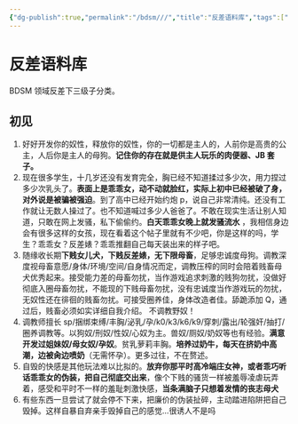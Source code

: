 ```yaml
---
{"dg-publish":true,"permalink":"/bdsm///","title":"反差语料库","tags":["BDSM","奴性","主人与奴隶","语料库"]}
---
```




# 反差语料库

BDSM 领域反差下三级子分类。

## 初见

1. 好好开发你的奴性，释放你的奴性，你的一切都是主人的，人前你是高贵的公主，人后你是主人的母狗。**记住你的存在就是供主人玩乐的肉便器、JB 套子。**
2. 现在很多学生，十几岁还没有发育完全，胸已经不知道揉过多少次，用力捏过多少次乳头了。**表面上是乖乖女，动不动就脸红，实际上初中已经被破了身，对外说是被骗被强迫**。到了高中已经开始约炮 p，说自己非常清纯。还没有工作就让无数人操过了。也不知道喊过多少人爸爸了。不敢在现实生活让别人知道，只敢在网上发骚，私下偷偷约。**白天乖乖女晚上就发骚流水** ，我相信身边会有很多这样的女孩，现在看着这个帖子里就有不少吧，你是这样的吗，学生？乖乖女？反差婊？乖乖推翻自己每天装出来的样子吧。
3. 随缘收长期**下贱女儿犬，下贱反差婊，无下限母畜**，足够忠诚度母狗。调教深度视母畜意愿/身体/环境/空间/自身情况而定，调教压榨的同时会陪着贱畜母犬优秀起来。接受能力差的母畜勿扰，当作游戏追求刺激的贱狗勿扰，没做好彻底入圈母畜勿扰，不能现的下贱母畜勿扰，没有忠诚度当作游戏玩的勿扰，无奴性还在徘徊的贱畜勿扰。可接受圈养佳，身体改造者佳。舔跪添加 Q，通过后，贱畜必须如实详细自我介绍。 不调教野奴！
4. 调教师擅长 sp/捆绑束缚/丰胸/泌乳/孕/k0/k3/k6/k9/穿刺/露出/轮强奸/抽打/圈养调教等。以狗奴/刑奴/性奴/心奴为主。兽奴/厕奴/奶奴等也有经验。**满意开发过姐妹奴/母女奴/孕奴**。贫乳萝莉丰胸。**培养过奶牛，每天在挤奶中高潮，边被肏边喷奶**（无需怀孕）。更多过往，不在赘述。
5. 自毁的快感是其他玩法难以比拟的。**放弃你那平时高冷端庄女神，或者乖巧听话乖乖女的伪装，把自己彻底交出来**，像个下贱的骚货一样被羞辱凌虐玩弄着，感受和平时不一样的羞耻刺激快感，**当条满脑子只想着发情的丧志母犬**
6. 有些东西一旦尝试了就会停不下来，把廉价的伪装扯碎，主动踏进陷阱把自己毁掉。这样自暴自弃亲手毁掉自己的感觉…很诱人不是吗